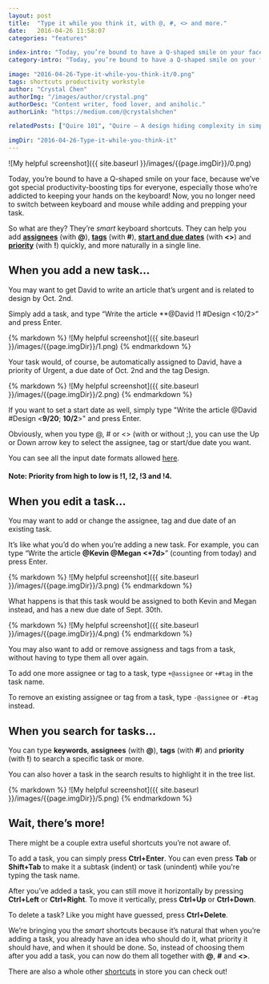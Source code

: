 ```yaml
---
layout: post
title:  "Type it while you think it, with @, #, <> and more."
date:   2016-04-26 11:58:07
categories: "features"

index-intro: "Today, you’re bound to have a Q-shaped smile on your face, because we’ve got special productivity-boosting tips for everyone, especially those who’re addicted to keeping your hands on the keyboard! Now, you no longer need to switch between keyboard and mouse while adding and prepping your task."
category-intro: "Today, you’re bound to have a Q-shaped smile on your face, because we’ve got special productivity-boosting tips for everyone..."

image: "2016-04-26-Type-it-while-you-think-it/0.png"
tags: shortcuts productivity workstyle
author: "Crystal Chen"
authorImg: "/images/author/crystal.png"
authorDesc: "Content writer, food lover, and aniholic."
authorLink: "https://medium.com/@crystalshchen"

relatedPosts: ["Quire 101", "Quire — A design hiding complexity in simplicity"]

imgDir: "2016-04-26-Type-it-while-you-think-it"
---
```



![My helpful screenshot]({{ site.baseurl }}/images/{{page.imgDir}}/0.png)

Today, you’re bound to have a Q-shaped smile on your face, because we’ve got special productivity-boosting tips for everyone, especially those who’re addicted to keeping your hands on the keyboard! Now, you no longer need to switch between keyboard and mouse while adding and prepping your task.

So what are they? They’re *smart* keyboard shortcuts. They can help you add **[assignees](https://quire.io/w/Getting_Started_with_Quire/87/Auto-add_an_assignee)** (with **@**), **[tags](https://quire.io/w/Getting_Started_with_Quire/86/Auto-add_a_tag)** (with **#**), **[start and due dates](https://quire.io/w/Getting_Started_with_Quire/85/Auto-set_a_start_and...)** (with **<>**) and **[priority]()** (with **!**) quickly, and more naturally in a single line.

## When you add a new task...

You may want to get David to write an article that’s urgent and is related to design by Oct. 2nd.

Simply add a task, and type “Write the article **@David !1 #Design <10/2>” and press Enter.

<div style="max-width: 550px; max-height: 134px; margin: 0 auto;">
{% markdown %}
![My helpful screenshot]({{ site.baseurl }}/images/{{page.imgDir}}/1.png)
{% endmarkdown %}
</div>

Your task would, of course, be automatically assigned to David, have a priority of Urgent, a due date of Oct. 2nd and the tag Design.

<div style="max-width: 550px; max-height: 135px; margin: 0 auto;">
{% markdown %}
![My helpful screenshot]({{ site.baseurl }}/images/{{page.imgDir}}/2.png)
{% endmarkdown %}
</div>

If you want to set a start date as well, simply type "Write the article @David #Design <**9/20**; **10/2**>" and press Enter.

Obviously, when you type @, # or <> (with or without ;), you can use the Up or Down arrow key to select the assignee, tag or start/due date you want.

You can see all the input date formats allowed [here](https://quire.io/w/Getting_Started_with_Quire/85/Auto-set_a_due_date).

#### Note: Priority from high to low is !1, !2, !3 and !4.

## When you edit a task…

You may want to add or change the assignee, tag and due date of an existing task.

It’s like what you’d do when you’re adding a new task. For example, you can type “Write the article **@Kevin @Megan <+7d>**” (counting from today) and press Enter.

<div style="max-width: 550px; max-height: 137px; margin: 0 auto;">
{% markdown %}
![My helpful screenshot]({{ site.baseurl }}/images/{{page.imgDir}}/3.png)
{% endmarkdown %}
</div>

What happens is that this task would be assigned to both Kevin and Megan instead, and has a new due date of Sept. 30th.

<div style="max-width: 550px; max-height: 135px; margin: 0 auto;">
{% markdown %}
![My helpful screenshot]({{ site.baseurl }}/images/{{page.imgDir}}/4.png)
{% endmarkdown %}
</div>

You may also want to add or remove assigness and tags from a task, without having to type them all over again.

To add one more assignee or tag to a task, type `+@assignee` or `+#tag` in the task name.

To remove an existing assignee or tag from a task, type `-@assignee` or `-#tag` instead.

## When you search for tasks...

You can type **keywords**, **assignees** (with **@**), **tags** (with **#**) and **priority** (with **!**) to search a specific task or more.

You can also hover a task in the search results to highlight it in the tree list.

<div style="max-width: 550px; max-height: 236px; margin: 0 auto;">
{% markdown %}
![My helpful screenshot]({{ site.baseurl }}/images/{{page.imgDir}}/5.png)
{% endmarkdown %}
</div>

## Wait, there’s more!

There might be a couple extra useful shortcuts you’re not aware of.

To add a task, you can simply press **Ctrl+Enter**. You can even press **Tab** or **Shift+Tab** to make it a subtask (indent) or task (unindent) while you're typing the task name.

After you’ve added a task, you can still move it horizontally by pressing **Ctrl+Left** or **Ctrl+Right**. To move it vertically, press **Ctrl+Up** or **Ctrl+Down**.

To delete a task? Like you might have guessed, press **Ctrl+Delete**.

We’re bringing you the *smart* shortcuts because it’s natural that when you’re adding a task, you already have an idea who should do it, what priority it should have, and when it should be done. So, instead of choosing them after you add a task, you can now do them all together with **@**, **#** and **<>**.

There are also a whole other [shortcuts](https://quire.io/w/Getting_Started_with_Quire/11/Navigate_with_shortc...) in store you can check out!

[jekyll]:      http://jekyllrb.com
[jekyll-gh]:   https://github.com/jekyll/jekyll
[jekyll-help]: https://github.com/jekyll/jekyll-help

